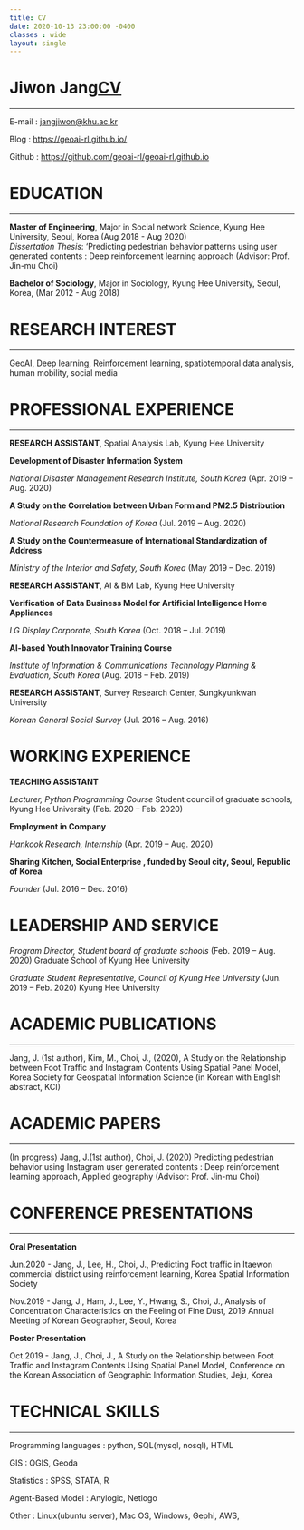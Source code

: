 ```yaml
---
title: CV
date: 2020-10-13 23:00:00 -0400
classes : wide
layout: single
---
```

# Jiwon Jang[CV](https://github.com/geoai-rl/geoai-rl.github.io/blob/master/CV_JiwonJang_1020.pdf)
* * *
E-mail : jangjiwon@khu.ac.kr

Blog : https://geoai-rl.github.io/

Github : https://github.com/geoai-rl/geoai-rl.github.io

# EDUCATION
* * *
__Master of Engineering__, Major in Social network Science, Kyung Hee University, Seoul, Korea (Aug 2018 - Aug 2020)  
*Dissertation Thesis*: ‘Predicting pedestrian behavior patterns using user generated contents : Deep reinforcement learning approach (Advisor: Prof. Jin-mu Choi)  

__Bachelor of Sociology__, Major in Sociology, Kyung Hee University, Seoul, Korea, (Mar 2012 - Aug 2018)

# RESEARCH INTEREST
* * *
GeoAI, Deep learning, Reinforcement learning, spatiotemporal data analysis, human mobility, social media   

# PROFESSIONAL EXPERIENCE
* * *
__RESEARCH ASSISTANT__,  Spatial Analysis Lab, Kyung Hee University

__Development of Disaster Information System__ 

*National Disaster Management Research Institute, South Korea* (Apr. 2019 – Aug. 2020)

__A Study on the Correlation between Urban Form and PM2.5 Distribution__ 

*National Research Foundation of Korea* (Jul. 2019 – Aug. 2020)

__A Study on the Countermeasure of International Standardization of Address__ 

*Ministry of the Interior and Safety, South Korea* (May 2019 – Dec. 2019)

__RESEARCH ASSISTANT__,  AI & BM Lab, Kyung Hee University

__Verification of Data Business Model for Artificial Intelligence Home Appliances__ 

*LG Display Corporate, South Korea* (Oct. 2018 – Jul. 2019)

__AI-based Youth Innovator Training Course__ 

*Institute of Information & Communications Technology Planning & Evaluation, South Korea*
(Aug. 2018 – Feb. 2019)

__RESEARCH ASSISTANT__,  Survey Research Center, Sungkyunkwan University

*Korean General Social Survey* (Jul. 2016 – Aug. 2016)

# WORKING EXPERIENCE
__TEACHING ASSISTANT__ 

*Lecturer, Python Programming Course* 
Student council of graduate schools, Kyung Hee University (Feb. 2020 – Feb. 2020)

__Employment in Company__ 

*Hankook Research, Internship* (Apr. 2019 – Aug. 2020)

__Sharing Kitchen, Social Enterprise , funded by Seoul city, Seoul, Republic of Korea__ 

*Founder* (Jul. 2016 – Dec. 2016)

# LEADERSHIP AND SERVICE
*Program Director, Student board of graduate schools* (Feb. 2019 – Aug. 2020)
Graduate School of Kyung Hee University

*Graduate Student Representative, Council of Kyung Hee University* (Jun. 2019 – Feb. 2020)
Kyung Hee University

# ACADEMIC PUBLICATIONS
* * *
Jang, J. (1st author), Kim, M., Choi, J., (2020), A Study on the Relationship between Foot Traffic and Instagram Contents Using Spatial Panel Model, Korea Society for Geospatial Information Science (in Korean with English abstract, KCI)

# ACADEMIC PAPERS
* * *
(In progress) Jang, J.(1st author), Choi, J. (2020) Predicting pedestrian behavior using Instagram user generated contents : Deep reinforcement learning approach, Applied geography (Advisor: Prof. Jin-mu Choi)

# CONFERENCE PRESENTATIONS
* * *
__Oral Presentation__   

Jun.2020 - Jang, J., Lee, H., Choi, J., Predicting Foot traffic in Itaewon commercial district using reinforcement learning, Korea Spatial Information Society

Nov.2019 - Jang, J., Ham, J., Lee, Y., Hwang, S., Choi, J., Analysis of Concentration Characteristics on the Feeling of Fine Dust, 2019 Annual Meeting of Korean Geographer, Seoul, Korea

__Poster Presentation__   

Oct.2019 - Jang, J., Choi, J., A Study on the Relationship between Foot Traffic and Instagram Contents Using Spatial Panel Model, Conference on the Korean Association of Geographic Information Studies, Jeju, Korea

# TECHNICAL SKILLS
* * *

Programming languages : python, SQL(mysql, nosql), HTML

GIS : QGIS, Geoda

Statistics : SPSS, STATA, R

Agent-Based Model : Anylogic, Netlogo

Other : Linux(ubuntu server), Mac OS, Windows, Gephi, AWS,
